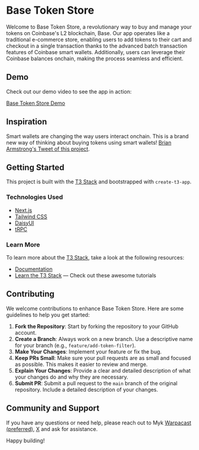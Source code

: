 # Base Token Store

Welcome to Base Token Store, a revolutionary way to buy and manage your tokens on Coinbase's L2 blockchain, Base. Our app operates like a traditional e-commerce store, enabling users to add tokens to their cart and checkout in a single transaction thanks to the advanced batch transaction features of Coinbase smart wallets. Additionally, users can leverage their Coinbase balances onchain, making the process seamless and efficient.

## Demo

Check out our demo video to see the app in action:

[Base Token Store Demo](https://streamable.com/nwb8tr)

## Inspiration

Smart wallets are changing the way users interact onchain. This is a brand new way of thinking about buying tokens using smart wallets!
[Brian Armstrong's Tweet of this project](https://x.com/brian_armstrong/status/1800493204221067543?s=46&t=FJ9Ia-2v_9ftxl0My0axTg).

## Getting Started

This project is built with the [T3 Stack](https://create.t3.gg/) and bootstrapped with `create-t3-app`.

### Technologies Used

- [Next.js](https://nextjs.org)
- [Tailwind CSS](https://tailwindcss.com)
- [DaisyUI](https://daisyui.com)
- [tRPC](https://trpc.io)

### Learn More

To learn more about the [T3 Stack](https://create.t3.gg/), take a look at the following resources:

- [Documentation](https://create.t3.gg/)
- [Learn the T3 Stack](https://create.t3.gg/en/faq#what-learning-resources-are-currently-available) — Check out these awesome tutorials

## Contributing

We welcome contributions to enhance Base Token Store. Here are some guidelines to help you get started:

1. **Fork the Repository**: Start by forking the repository to your GitHub account.
2. **Create a Branch**: Always work on a new branch. Use a descriptive name for your branch (e.g., `feature/add-token-filter`).
3. **Make Your Changes**: Implement your feature or fix the bug.
4. **Keep PRs Small**: Make sure your pull requests are as small and focused as possible. This makes it easier to review and merge.
5. **Explain Your Changes**: Provide a clear and detailed description of what your changes do and why they are necessary.
6. **Submit PR**: Submit a pull request to the `main` branch of the original repository. Include a detailed description of your changes.

## Community and Support

If you have any questions or need help, please reach out to Myk [Warpacast (preferred)](https://warpcast.com/myk), [X](https://x.com/mykcryptodev) and ask for assistance.

Happy building!
